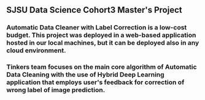 ## SJSU Data Science Cohort3 Master's Project

### Automatic Data Cleaner with Label Correction is a low-cost budget. This project was deployed in a web-based application hosted in our local machines, but it can be deployed also in any cloud environment. 

### Tinkers team focuses on the main core algorithm of Automatic Data Cleaning with the use of Hybrid Deep Learning application that employs user's feedback for correction of wrong label of image prediction.


